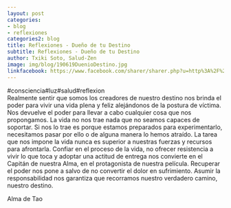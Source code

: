 ```yaml
---
layout: post
categories:
- blog
- reflexiones
categories2: blog
title: Reflexiones - Dueño de tu Destino
subtitle: Reflexiones - Dueño de tu Destino
author: Txiki Soto, Salud-Zen
image: img/blog/190619DuenioDestino.jpg
linkfacebook: https://www.facebook.com/sharer/sharer.php?u=http%3A%2F%2Fsalud-zen.com%2Fblog%2F2019%2F06%2F19%2Freflexiones-due%C3%B1o-destino.html&amp;src=sdkpreparse
---
```


#consciencia#luz#salud#reflexion  
Realmente sentir que somos los creadores de nuestro destino nos brinda el poder para vivir una vida plena y feliz alejándonos de la postura de víctima. Nos devuelve el poder para llevar a cabo cualquier cosa que nos propongamos. La vida no nos trae nada que no seamos capaces de soportar. Si nos lo trae es porque estamos preparados para experimentarlo, necesitamos pasar por ello o de alguna manera lo hemos atraído. La tarea que nos impone la vida nunca es superior a nuestras fuerzas y recursos para afrontarla. Confiar en el proceso de la vida, no ofrecer resistencia a vivir lo que toca y adoptar una actitud de entrega nos convierte en el Capitán de nuestra Alma, en el protagonista de nuestra película. Recuperar el poder nos pone a salvo de no convertir el dolor en sufrimiento. Asumir la responsabilidad nos garantiza que recorramos nuestro verdadero camino, nuestro destino.

Alma de Tao
